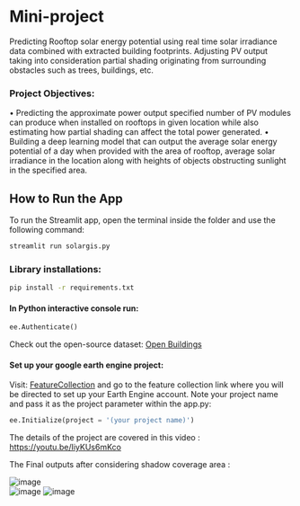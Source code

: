 # Mini-project
Predicting Rooftop solar energy potential using real time solar irradiance data combined with extracted building footprints. Adjusting PV output taking into consideration partial shading originating from surrounding obstacles such as trees, buildings, etc. 

### Project Objectives:
•	Predicting the approximate power output specified number of PV modules can produce when installed on rooftops in given location while also estimating how partial shading can affect the total power generated. 
•	Building a deep learning model that can output the average solar energy potential of a day when provided with the area of rooftop, average solar irradiance in the location along with heights of objects obstructing sunlight in the specified area. 

## How to Run the App
To run the Streamlit app, open the terminal inside the folder and use the following command:

```bash
streamlit run solargis.py
```

### Library installations: 
```bash
pip install -r requirements.txt
```

#### In Python interactive console run: 
```python
ee.Authenticate()
```

Check out the open-source dataset: [Open Buildings](https://sites.research.google/open-buildings/)

#### Set up your google earth engine project: 
Visit: [FeatureCollection](https://developers.google.com/earth-engine/datasets/catalog/GOOGLE_Research_open-buildings_v3_polygons) and go to the feature collection link where you will be directed to set up your Earth Engine account. Note your project name and pass it as the project parameter within the app.py: 
```python
ee.Initialize(project = '(your project name)')
```

The details of the project are covered in this video : https://youtu.be/IiyKUs6mKco

The Final outputs after considering shadow coverage area :

![image](https://github.com/user-attachments/assets/cf058bdb-8edc-4078-8d9c-408ecd3f8a0c) <br>
![image](https://github.com/user-attachments/assets/a4c78610-5118-4c99-b307-ee799fbfd21d)                                                                    ![image](https://github.com/user-attachments/assets/42e880cc-0d79-4dff-bc5d-1f91b5cdc888)
<br>




